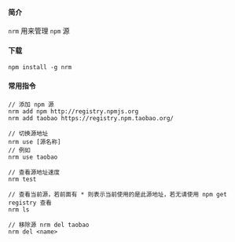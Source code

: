 #### 简介

`nrm` 用来管理 `npm` 源

#### 下载

```
npm install -g nrm
```

#### 常用指令

```
// 添加 npm 源
nrm add npm http://registry.npmjs.org
nrm add taobao https://registry.npm.taobao.org/

// 切换源地址
nrm use [源名称]
// 例如
nrm use taobao

// 查看源地址速度
nrm test

// 查看当前源，若前面有 * 则表示当前使用的是此源地址，若无请使用 npm get registry 查看
nrm ls

// 移除源 nrm del taobao
nrm del <name> 
```

